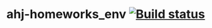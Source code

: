 # ahj-homeworks_env [![Build status](https://ci.appveyor.com/api/projects/status/b51or9vbu4owmu6b?svg=true)](https://ci.appveyor.com/project/xxKroliKxx39311/ahj-homeworks-env)
